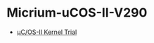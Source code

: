 # Micrium-uCOS-II-V290

* [µC/OS-II Kernel Trial](https://www.micrium.com/download/ucos-ii-kernel-trial/)
